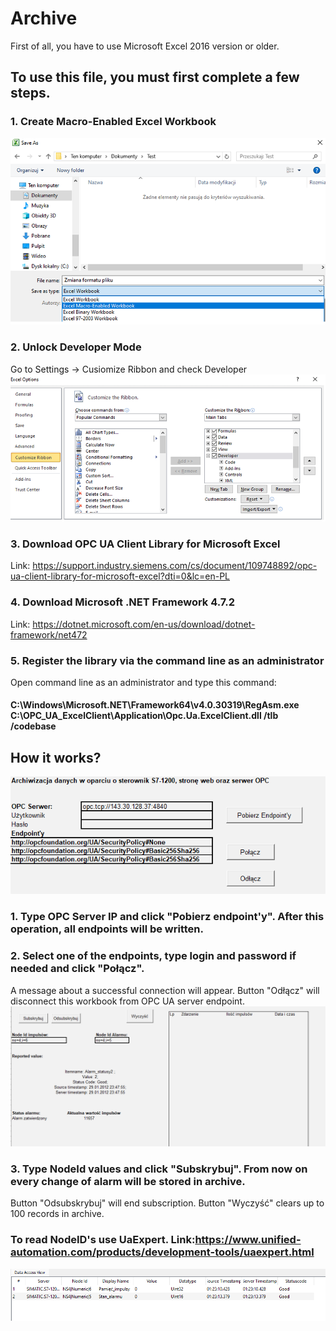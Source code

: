 # Archive
First of all, you have to use Microsoft Excel 2016 version or older.

## To use this file, you must first complete a few steps.


### 1. Create Macro-Enabled Excel Workbook
![Marco-Enabled](https://github.com/kcha01/Data_archiving_S7-1200PLC_WebPage_OPCServer/blob/main/Screenshots/excel_macro_enable.PNG?raw=true)

### 2. Unlock Developer Mode 
Go to Settings -> Cusiomize Ribbon and check Developer
![DevMode](https://github.com/kcha01/Data_archiving_S7-1200PLC_WebPage_OPCServer/blob/main/Screenshots/excel_developersMode.PNG?raw=true)

### 3. Download OPC UA Client Library for Microsoft Excel
Link: https://support.industry.siemens.com/cs/document/109748892/opc-ua-client-library-for-microsoft-excel?dti=0&lc=en-PL

### 4. Download Microsoft .NET Framework 4.7.2
Link: https://dotnet.microsoft.com/en-us/download/dotnet-framework/net472

### 5. Register the library via the command line as an administrator
Open command line as an administrator and type this command:
#### C:\Windows\Microsoft.NET\Framework64\v4.0.30319\RegAsm.exe C:\OPC_UA_ExcelClient\Application\Opc.Ua.ExcelClient.dll /tlb /codebase

## How it works?
![Connect_Panel](https://github.com/kcha01/Data_archiving_S7-1200PLC_WebPage_OPCServer/blob/main/Screenshots/connect_panel.PNG?raw=true)
### 1. Type OPC Server IP and click "Pobierz endpoint'y". After this operation, all endpoints will be written.
### 2. Select one of the endpoints, type login and password if needed and click "Połącz".
A message about a successful connection will appear. Button "Odłącz" will disconnect this workbook from OPC UA server endpoint.
![Archive_Panel](https://github.com/kcha01/Data_archiving_S7-1200PLC_WebPage_OPCServer/blob/main/Screenshots/archive.PNG?raw=true)
### 3. Type NodeId values and click "Subskrybuj". From now on every change of alarm will be stored in archive.
Button "Odsubskrybuj" will end subscription. Button "Wyczyść" clears up to 100 records in archive.

### To read NodeID's use UaExpert. Link:https://www.unified-automation.com/products/development-tools/uaexpert.html
![NodeIds](https://github.com/kcha01/Data_archiving_S7-1200PLC_WebPage_OPCServer/blob/main/Screenshots/NodeIds.png?raw=true)



